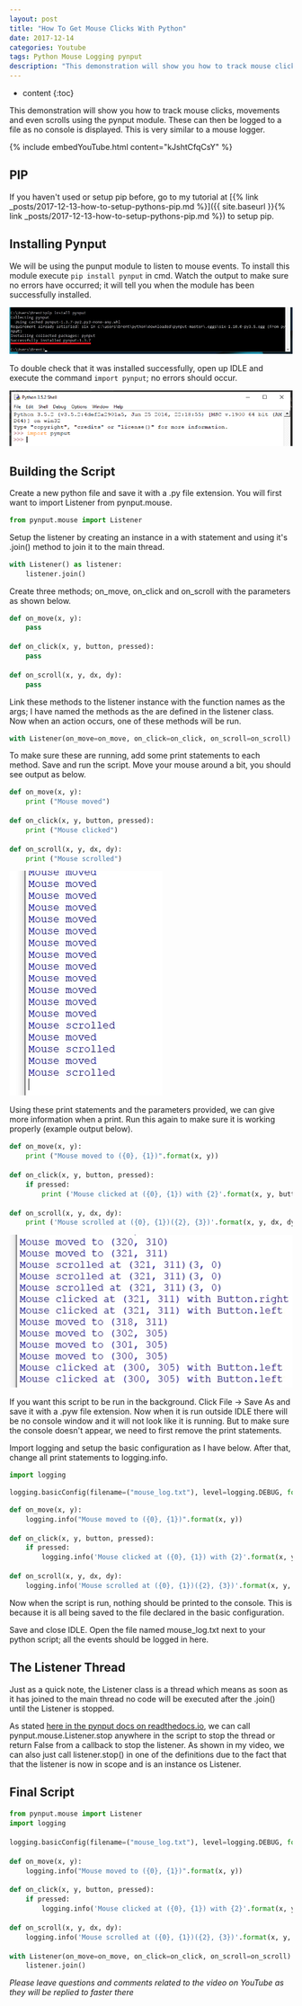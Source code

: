 ```yaml
---
layout: post
title: "How To Get Mouse Clicks With Python"
date: 2017-12-14
categories: Youtube
tags: Python Mouse Logging pynput
description: "This demonstration will show you how to track mouse clicks, movements and even scrolls using the pynput module. These can then be logged to a file as no console is displayed. This is very similar to a mouse logger."
---
```


* content
{:toc}
    
This demonstration will show you how to track mouse clicks, movements and even scrolls using the pynput module. These can then be logged to a file as no console is displayed. This is very similar to a mouse logger.

{% include embedYouTube.html content="kJshtCfqCsY" %}

<!-- more -->

## PIP
If you haven't used or setup pip before, go to my tutorial at [{% link _posts/2017-12-13-how-to-setup-pythons-pip.md %}]({{ site.baseurl }}{% link _posts/2017-12-13-how-to-setup-pythons-pip.md %}) to setup pip.

## Installing Pynput
We will be using the punput module to listen to mouse events. To install this module execute ```pip install pynput``` in cmd. Watch the output to make sure no errors have occurred; it will tell you when the module has been successfully installed.

![Installing pynput](/images/how-to-get-mouse-clicks-with-python/pynput1.png)

To double check that it was installed successfully, open up IDLE and execute the command ```import pynput```; no errors should occur.

![Testing pynput](/images/how-to-get-mouse-clicks-with-python/pynput2.png)

## Building the Script
Create a new python file and save it with a .py file extension. You will first want to import Listener from pynput.mouse.

```python
from pynput.mouse import Listener
```

Setup the listener by creating an instance in a with statement and using it's .join() method to join it to the main thread.

```python
with Listener() as listener:
    listener.join()
```

Create three methods; on_move, on_click and on_scroll with the parameters as shown below.

```python
def on_move(x, y):
    pass

def on_click(x, y, button, pressed):
    pass

def on_scroll(x, y, dx, dy):
    pass
```

Link these methods to the listener instance with the function names as the args; I have named the methods as the are defined in the listener class. Now when an action occurs, one of these methods will be run.

```python
with Listener(on_move=on_move, on_click=on_click, on_scroll=on_scroll) as listener:
```

To make sure these are running, add some print statements to each method. Save and run the script. Move your mouse around a bit, you should see output as below.

```python
def on_move(x, y):
    print ("Mouse moved")

def on_click(x, y, button, pressed):
    print ("Mouse clicked")

def on_scroll(x, y, dx, dy):
    print ("Mouse scrolled")
```

![Mouse moved demonstration](/images/how-to-get-mouse-clicks-with-python/demo1.png)

Using these print statements and the parameters provided, we can give more information when a print. Run this again to make sure it is working properly (example output below).

```python
def on_move(x, y):
    print ("Mouse moved to ({0}, {1})".format(x, y))

def on_click(x, y, button, pressed):
    if pressed:
        print ('Mouse clicked at ({0}, {1}) with {2}'.format(x, y, button))

def on_scroll(x, y, dx, dy):
    print ('Mouse scrolled at ({0}, {1})({2}, {3})'.format(x, y, dx, dy))
```

![Mouse moved demonstration with data](/images/how-to-get-mouse-clicks-with-python/demo2.png)

If you want this script to be run in the background. Click File -> Save As and save it with a .pyw file extension. Now when it is run outside IDLE there will be no console window and it will not look like it is running. But to make sure the console doesn't appear, we need to first remove the print statements.

Import logging and setup the basic configuration as I have below. After that, change all print statements to logging.info.

```python
import logging
```

```python
logging.basicConfig(filename=("mouse_log.txt"), level=logging.DEBUG, format='%(asctime)s: %(message)s')
```

```python
def on_move(x, y):
    logging.info("Mouse moved to ({0}, {1})".format(x, y))

def on_click(x, y, button, pressed):
    if pressed:
        logging.info('Mouse clicked at ({0}, {1}) with {2}'.format(x, y, button))

def on_scroll(x, y, dx, dy):
    logging.info('Mouse scrolled at ({0}, {1})({2}, {3})'.format(x, y, dx, dy))

```

Now when the script is run, nothing should be printed to the console. This is because it is all being saved to the file declared in the basic configuration.

Save and close IDLE. Open the file named mouse_log.txt next to your python script; all the events should be logged in here.

## The Listener Thread
Just as a quick note, the Listener class is a thread which means as soon as it has joined to the main thread no code will be executed after the .join() until the Listener is stopped.

As stated [here in the pynput docs on readthedocs.io](https://pynput.readthedocs.io/en/latest/mouse.html#controlling-the-mouse), we can call pynput.mouse.Listener.stop anywhere in the script to stop the thread or return False from a callback to stop the listener. As shown in my video, we can also just call listener.stop() in one of the definitions due to the fact that that the listener is now in scope and is an instance os Listener.

## Final Script
```python
from pynput.mouse import Listener
import logging

logging.basicConfig(filename=("mouse_log.txt"), level=logging.DEBUG, format='%(asctime)s: %(message)s')

def on_move(x, y):
    logging.info("Mouse moved to ({0}, {1})".format(x, y))

def on_click(x, y, button, pressed):
    if pressed:
        logging.info('Mouse clicked at ({0}, {1}) with {2}'.format(x, y, button))

def on_scroll(x, y, dx, dy):
    logging.info('Mouse scrolled at ({0}, {1})({2}, {3})'.format(x, y, dx, dy))

with Listener(on_move=on_move, on_click=on_click, on_scroll=on_scroll) as listener:
    listener.join()
```

*Please leave questions and comments related to the video on YouTube as they will be replied to faster there*
